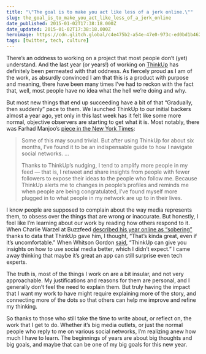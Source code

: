 ```yaml
---
title: "\"The goal is to make you act like less of a jerk online.\""
slug: the_goal_is_to_make_you_act_like_less_of_a_jerk_online
date_published: 2015-01-02T17:38:18.000Z
date_updated: 2015-01-02T17:38:18.000Z
heroimage: https://cdn.glitch.global/c4e475b2-a54e-47e0-973c-ed0bd1b46262/01state-pic-superJumbo.jpg?v=1669942510333
tags: [twitter, tech, culture]
---
```


There’s an oddness to working on a project that most people don’t (yet) understand. And the last year (or years!) of working on [ThinkUp](https://thinkup.com/) has definitely been permeated with that oddness. As fiercely proud as I am of the work, as absurdly convinced I am that this is a product with purpose and meaning, there have been many times I’ve had to reckon with the fact that, well, most people have no idea what the hell we’re doing and why.

But most new things that end up succeeding have a bit of that “Gradually, then suddenly” pace to them. We launched ThinkUp to our initial backers almost a year ago, yet only in this last week has it felt like some more normal, objective observers are starting to get what it is. Most notably, there was Farhad Manjoo’s [piece in the New York Times](http://www.nytimes.com/2015/01/01/technology/personaltech/thinkup-helps-the-social-network-user-see-the-online-self.html?_r=0):

> Some of this may sound trivial. But after using ThinkUp for about six months, I’ve found it to be an indispensable guide to how I navigate social networks. …
> 
> Thanks to ThinkUp’s nudging, I tend to amplify more people in my feed — that is, I retweet and share insights from people with fewer followers to expose their ideas to the people who follow me. Because ThinkUp alerts me to changes in people’s profiles and reminds me when people are being congratulated, I’ve found myself more plugged in to what people in my network are up to in their lives.

I know people are supposed to complain about the way media represents them, to obsess over the things that are wrong or inaccurate. But honestly, I feel like I’m learning about our work by reading how others respond to it. When Charlie Warzel at Buzzfeed [described his year online as “sobering”](http://www.buzzfeed.com/charliewarzel/never-tweet) thanks to data that ThinkUp gave him, I thought, “That’s kinda great, even if it’s uncomfortable.” When Whitson Gordon [said](http://lifehacker.com/see-your-years-best-of-on-facebook-and-twitter-with-t-1674624958), “ThinkUp can give you insights on how to use social media better, which I didn’t expect.” I came away thinking that maybe it’s great an app can still surprise even tech experts.

The truth is, most of the things I work on are a bit insular, and not very approachable. My justifications and reasons for them are personal, and I generally don’t feel the need to explain them. But truly having the impact that I want my work to have might require explaining more of the story, and connecting more of the dots so that others can help me improve and refine my thinking.

So thanks to those who still take the time to write about, or reflect on, the work that I get to do. Whether it’s big media outlets, or just the normal people who reply to me on various social networks, I’m realizing anew how much I have to learn. The beginnings of years are about big thoughts and big goals, and maybe that can be one of my big goals for this new year.
